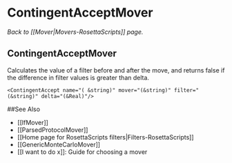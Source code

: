 # ContingentAcceptMover
*Back to [[Mover|Movers-RosettaScripts]] page.*
## ContingentAcceptMover

Calculates the value of a filter before and after the move, and returns false if the difference in filter values is greater than delta.

```
<ContingentAccept name="( &string)" mover="(&string)" filter="(&string)" delta="(&Real)"/>
```

##See Also

* [[IfMover]]
* [[ParsedProtocolMover]]
* [[Home page for RosettaScripts filters|Filters-RosettaScripts]]
* [[GenericMonteCarloMover]]
* [[I want to do x]]: Guide for choosing a mover
